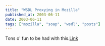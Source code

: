 ```yaml
---
title: "WSDL Proxying in Mozilla"
published_at: 2003-06-11
date: 2003-06-11
tags: ["mozilla", "soap", "wsdl", "posts"]
---
```

Tons o' fun to be had with this.[Link](http://devedge.netscape.com/viewsource/2003/wsdl/01/)